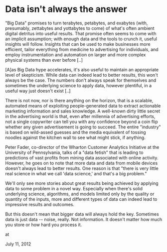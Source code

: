 # Data isn't always the answer
"Big Data" promises to turn terabytes, petabytes, and exabytes (with, 
presumably, zettabytes and yottabytes to come) of what's often ambient 
digital detritus into useful results. That promise often seems to come 
with an implicit assumption; with enough data and the tools to crunch 
it, useful insights will follow. Insights that can be used to make 
businesses more efficient, tailor everything from medicine to 
advertising for individuals, and employ instrumentation and automation 
on larger and more complex physical systems than ever before [..] 

[A]as Big Data hype accelerates, it's also useful to maintain an 
appropriate level of skepticism. While data can indeed lead to better 
results, this won't always be the case. The numbers don't always speak 
for themselves and sometimes the underlying science to apply data, 
however plentiful, in a useful way just doesn't exist [..]

There is not now, nor is there anything on the horizon, that is a 
scalable, automated means of exploiting people-generated data to extract
 actionable marketing information and sales knowledge. A well-known 
dirty little secret in the advertising world is that, even after 
millennia of advertising efforts, not a single copywriter can tell you 
with any confidence beyond a coin flip whether any given advertisement 
is going to succeed. The entire "industry" is based on wild-assed 
guesses and the media equivalent of tossing noodles against the kitchen 
wall to see what might stick, if anything.

Peter Fader, co-director of the Wharton Customer Analytics Initiative at
 the University of Pennsylvania, talks of a "data fetish" that is 
leading to predictions of vast profits from mining data associated with online activity.
 However, he goes on to note that more data and data from mobile devices
 doesn't always lead to better results. One reason is that "there is 
very little real science in what we call 'data science,' and that's a 
big problem."

We'll only see more stories about great results being achieved by 
applying data to some problem in a novel way. Especially when there's 
solid underlying science, algorithms, and models limited only by the 
quality or quantity of the inputs, more and different types of data can 
indeed lead to impressive results and outcomes.

But this doesn't mean that bigger data will always hold the key. 
Sometimes data is just data -- noise, really. Not information. It 
doesn't matter how much you store or how hard you process it.








at

July 11, 2012















